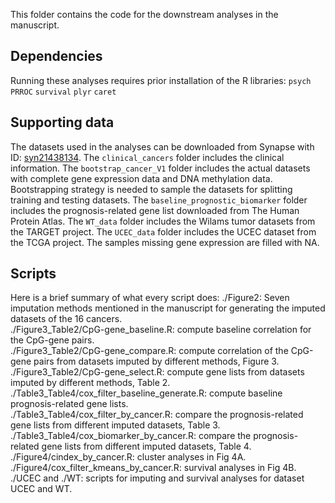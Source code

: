 This folder contains the code for the downstream analyses in the manuscript.

## Dependencies

Running these analyses requires prior installation of the R libraries:
`psych` 
`PRROC`
`survival`
`plyr`
`caret`

## Supporting data

The datasets used in the analyses can be downloaded from Synapse with ID:  [syn21438134](https://www.synapse.org/#!Synapse:syn21438134). 
The `clinical_cancers` folder includes the clinical information.
The `bootstrap_cancer_V1` folder includes the actual datasets with complete gene expression data and DNA methylation data. Bootstrapping strategy is needed to sample the datasets for splitting training and testing datasets.
The `baseline_prognostic_biomarker` folder includes the prognosis-related gene list downloaded from The Human Protein Atlas.
The `WT_data` folder includes the Wilams tumor datasets from the TARGET project. 
The `UCEC_data` folder includes the UCEC dataset from the TCGA project. The samples missing gene expression are filled with NA.

## Scripts 

Here is a brief summary of what every script does:
./Figure2: Seven imputation methods mentioned in the manuscript for generating the imputed datasets of the 16 cancers.  
./Figure3_Table2/CpG-gene_baseline.R: compute baseline correlation for the CpG-gene pairs.  
./Figure3_Table2/CpG-gene_compare.R: compute correlation of the CpG-gene pairs from datasets imputed by different methods, Figure 3.  
./Figure3_Table2/CpG-gene_select.R: compute gene lists from datasets imputed by different methods, Table 2.  
./Table3_Table4/cox_filter_baseline_generate.R: compute baseline prognosis-related gene lists.  
./Table3_Table4/cox_filter_by_cancer.R: compare the prognosis-related gene lists from different imputed datasets, Table 3.  
./Table3_Table4/cox_biomarker_by_cancer.R: compare the prognosis-related gene lists from different imputed datasets, Table 4.  
./Figure4/cindex_by_cancer.R: cluster analyses in Fig 4A.  
./Figure4/cox_filter_kmeans_by_cancer.R: survival analyses in Fig 4B.  
./UCEC and ./WT: scripts for imputing and survival analyses for dataset UCEC and WT.

